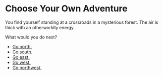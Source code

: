 # Choose Your Own Adventure

You find yourself standing at a crossroads in a mysterious forest. The air is thick with an otherworldly energy.

What would you do next?

- [Go north.](north_path.md)
- [Go south.](south_path.md)
- [Go east.](east_path.md)
- [Go west.](west_path.md)
- [Go northwest.](deadend_path.md)